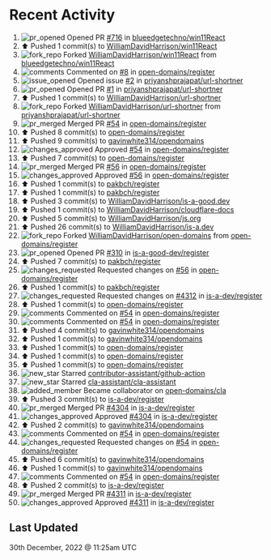 # Recent Activity

<!--RECENT_ACTIVITY:start-->
1. ![pr_opened](https://cdn.jsdelivr.net/gh/Readme-Workflows/Readme-Icons@main/icons/octicons/PullRequestOpened.svg) Opened PR [#716](https://github.com/blueedgetechno/win11React/pull/716) in [blueedgetechno/win11React](https://github.com/blueedgetechno/win11React)
2. ⬆️ Pushed 1 commit(s) to [WilliamDavidHarrison/win11React](https://github.com/WilliamDavidHarrison/win11React)
3. ![fork_repo](https://cdn.jsdelivr.net/gh/Readme-Workflows/Readme-Icons@main/icons/octicons/ForkedRepository.svg) Forked [WilliamDavidHarrison/win11React](https://github.com/WilliamDavidHarrison/win11React) from [blueedgetechno/win11React](https://github.com/blueedgetechno/win11React)
4. ![comments](https://cdn.jsdelivr.net/gh/Readme-Workflows/Readme-Icons@main/icons/octicons/Comment.svg) Commented on [#8](https://github.com/open-domains/register/issues/8#issuecomment-1367856453) in [open-domains/register](https://github.com/open-domains/register)
5. ![issue_opened](https://cdn.jsdelivr.net/gh/Readme-Workflows/Readme-Icons@main/icons/octicons/IssueOpened.svg) Opened issue [#2](https://github.com/priyanshprajapat/url-shortner/issues/2) in [priyanshprajapat/url-shortner](https://github.com/priyanshprajapat/url-shortner)
6. ![pr_opened](https://cdn.jsdelivr.net/gh/Readme-Workflows/Readme-Icons@main/icons/octicons/PullRequestOpened.svg) Opened PR [#1](https://github.com/priyanshprajapat/url-shortner/pull/1) in [priyanshprajapat/url-shortner](https://github.com/priyanshprajapat/url-shortner)
7. ⬆️ Pushed 1 commit(s) to [WilliamDavidHarrison/url-shortner](https://github.com/WilliamDavidHarrison/url-shortner)
8. ![fork_repo](https://cdn.jsdelivr.net/gh/Readme-Workflows/Readme-Icons@main/icons/octicons/ForkedRepository.svg) Forked [WilliamDavidHarrison/url-shortner](https://github.com/WilliamDavidHarrison/url-shortner) from [priyanshprajapat/url-shortner](https://github.com/priyanshprajapat/url-shortner)
9. ![pr_merged](https://cdn.jsdelivr.net/gh/Readme-Workflows/Readme-Icons@main/icons/octicons/PullRequestMerged.svg) Merged PR [#54](https://github.com/open-domains/register/pull/54) in [open-domains/register](https://github.com/open-domains/register)
10. ⬆️ Pushed 8 commit(s) to [open-domains/register](https://github.com/open-domains/register)
11. ⬆️ Pushed 9 commit(s) to [gavinwhite314/opendomains](https://github.com/gavinwhite314/opendomains)
12. ![changes_approved](https://cdn.jsdelivr.net/gh/Readme-Workflows/Readme-Icons@main/icons/octicons/ApprovedChanges.svg) Approved [#54](https://github.com/open-domains/register/pull/54#pullrequestreview-1232992753) in [open-domains/register](https://github.com/open-domains/register)
13. ⬆️ Pushed 7 commit(s) to [open-domains/register](https://github.com/open-domains/register)
14. ![pr_merged](https://cdn.jsdelivr.net/gh/Readme-Workflows/Readme-Icons@main/icons/octicons/PullRequestMerged.svg) Merged PR [#56](https://github.com/open-domains/register/pull/56) in [open-domains/register](https://github.com/open-domains/register)
15. ![changes_approved](https://cdn.jsdelivr.net/gh/Readme-Workflows/Readme-Icons@main/icons/octicons/ApprovedChanges.svg) Approved [#56](https://github.com/open-domains/register/pull/56#pullrequestreview-1232985569) in [open-domains/register](https://github.com/open-domains/register)
16. ⬆️ Pushed 1 commit(s) to [pakbch/register](https://github.com/pakbch/register)
17. ⬆️ Pushed 1 commit(s) to [pakbch/register](https://github.com/pakbch/register)
18. ⬆️ Pushed 3 commit(s) to [WilliamDavidHarrison/is-a-good.dev](https://github.com/WilliamDavidHarrison/is-a-good.dev)
19. ⬆️ Pushed 1 commit(s) to [WilliamDavidHarrison/cloudflare-docs](https://github.com/WilliamDavidHarrison/cloudflare-docs)
20. ⬆️ Pushed 5 commit(s) to [WilliamDavidHarrison/js.org](https://github.com/WilliamDavidHarrison/js.org)
21. ⬆️ Pushed 26 commit(s) to [WilliamDavidHarrison/is-a.dev](https://github.com/WilliamDavidHarrison/is-a.dev)
22. ![fork_repo](https://cdn.jsdelivr.net/gh/Readme-Workflows/Readme-Icons@main/icons/octicons/ForkedRepository.svg) Forked [WilliamDavidHarrison/open-domains](https://github.com/WilliamDavidHarrison/open-domains) from [open-domains/register](https://github.com/open-domains/register)
23. ![pr_opened](https://cdn.jsdelivr.net/gh/Readme-Workflows/Readme-Icons@main/icons/octicons/PullRequestOpened.svg) Opened PR [#310](https://github.com/is-a-good-dev/register/pull/310) in [is-a-good-dev/register](https://github.com/is-a-good-dev/register)
24. ⬆️ Pushed 7 commit(s) to [pakbch/register](https://github.com/pakbch/register)
25. ![changes_requested](https://cdn.jsdelivr.net/gh/Readme-Workflows/Readme-Icons@main/icons/octicons/RequestedChanges.svg) Requested changes on [#56](https://github.com/open-domains/register/pull/56#pullrequestreview-1232922923) in [open-domains/register](https://github.com/open-domains/register)
26. ⬆️ Pushed 1 commit(s) to [pakbch/register](https://github.com/pakbch/register)
27. ![changes_requested](https://cdn.jsdelivr.net/gh/Readme-Workflows/Readme-Icons@main/icons/octicons/RequestedChanges.svg) Requested changes on [#4312](https://github.com/is-a-dev/register/pull/4312#pullrequestreview-1232882768) in [is-a-dev/register](https://github.com/is-a-dev/register)
28. ⬆️ Pushed 1 commit(s) to [open-domains/register](https://github.com/open-domains/register)
29. ![comments](https://cdn.jsdelivr.net/gh/Readme-Workflows/Readme-Icons@main/icons/octicons/Comment.svg) Commented on [#54](https://github.com/open-domains/register/pull/54#issuecomment-1367705587) in [open-domains/register](https://github.com/open-domains/register)
30. ![comments](https://cdn.jsdelivr.net/gh/Readme-Workflows/Readme-Icons@main/icons/octicons/Comment.svg) Commented on [#54](https://github.com/open-domains/register/pull/54#issuecomment-1367705540) in [open-domains/register](https://github.com/open-domains/register)
31. ⬆️ Pushed 4 commit(s) to [gavinwhite314/opendomains](https://github.com/gavinwhite314/opendomains)
32. ⬆️ Pushed 1 commit(s) to [gavinwhite314/opendomains](https://github.com/gavinwhite314/opendomains)
33. ⬆️ Pushed 1 commit(s) to [open-domains/register](https://github.com/open-domains/register)
34. ⬆️ Pushed 1 commit(s) to [open-domains/register](https://github.com/open-domains/register)
35. ⬆️ Pushed 1 commit(s) to [open-domains/register](https://github.com/open-domains/register)
36. ![new_star](https://cdn.jsdelivr.net/gh/Readme-Workflows/Readme-Icons@main/icons/octicons/StarredRepositoryYellow.svg) Starred [contributor-assistant/github-action](https://github.com/contributor-assistant/github-action)
37. ![new_star](https://cdn.jsdelivr.net/gh/Readme-Workflows/Readme-Icons@main/icons/octicons/StarredRepositoryYellow.svg) Starred [cla-assistant/cla-assistant](https://github.com/cla-assistant/cla-assistant)
38. ![added_member](https://cdn.jsdelivr.net/gh/Readme-Workflows/Readme-Icons@main/icons/octicons/People.svg) Became collaborator on [open-domains/cla](https://github.com/open-domains/cla)
39. ⬆️ Pushed 3 commit(s) to [is-a-dev/register](https://github.com/is-a-dev/register)
40. ![pr_merged](https://cdn.jsdelivr.net/gh/Readme-Workflows/Readme-Icons@main/icons/octicons/PullRequestMerged.svg) Merged PR [#4304](https://github.com/is-a-dev/register/pull/4304) in [is-a-dev/register](https://github.com/is-a-dev/register)
41. ![changes_approved](https://cdn.jsdelivr.net/gh/Readme-Workflows/Readme-Icons@main/icons/octicons/ApprovedChanges.svg) Approved [#4304](https://github.com/is-a-dev/register/pull/4304#pullrequestreview-1232862689) in [is-a-dev/register](https://github.com/is-a-dev/register)
42. ⬆️ Pushed 2 commit(s) to [gavinwhite314/opendomains](https://github.com/gavinwhite314/opendomains)
43. ![comments](https://cdn.jsdelivr.net/gh/Readme-Workflows/Readme-Icons@main/icons/octicons/Comment.svg) Commented on [#54](https://github.com/open-domains/register/pull/54#issuecomment-1367683255) in [open-domains/register](https://github.com/open-domains/register)
44. ![changes_requested](https://cdn.jsdelivr.net/gh/Readme-Workflows/Readme-Icons@main/icons/octicons/RequestedChanges.svg) Requested changes on [#54](https://github.com/open-domains/register/pull/54#pullrequestreview-1232078024) in [open-domains/register](https://github.com/open-domains/register)
45. ⬆️ Pushed 6 commit(s) to [gavinwhite314/opendomains](https://github.com/gavinwhite314/opendomains)
46. ⬆️ Pushed 1 commit(s) to [gavinwhite314/opendomains](https://github.com/gavinwhite314/opendomains)
47. ![comments](https://cdn.jsdelivr.net/gh/Readme-Workflows/Readme-Icons@main/icons/octicons/Comment.svg) Commented on [#54](https://github.com/open-domains/register/pull/54#discussion_r1059213044) in [open-domains/register](https://github.com/open-domains/register)
48. ⬆️ Pushed 2 commit(s) to [is-a-dev/register](https://github.com/is-a-dev/register)
49. ![pr_merged](https://cdn.jsdelivr.net/gh/Readme-Workflows/Readme-Icons@main/icons/octicons/PullRequestMerged.svg) Merged PR [#4311](https://github.com/is-a-dev/register/pull/4311) in [is-a-dev/register](https://github.com/is-a-dev/register)
50. ![changes_approved](https://cdn.jsdelivr.net/gh/Readme-Workflows/Readme-Icons@main/icons/octicons/ApprovedChanges.svg) Approved [#4311](https://github.com/is-a-dev/register/pull/4311#pullrequestreview-1232840534) in [is-a-dev/register](https://github.com/is-a-dev/register)
<!--RECENT_ACTIVITY:end-->

## Last Updated
<!--RECENT_ACTIVITY:last_update-->
30th December, 2022 @ 11:25am UTC
<!--RECENT_ACTIVITY:last_update_end-->
